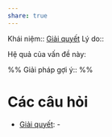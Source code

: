 ```yaml
---
share: true
---
```

Khái niệm:: [Giải quyết](../T%E1%BB%AB%20%C4%91i%E1%BB%83n/T%C3%ADch%20c%E1%BB%B1c/Gi%E1%BA%A3i%20quy%E1%BA%BFt.md)
Lý do:: 

Hệ quả của vấn đề này:


%%
Giải pháp gợi ý:: 
%%



# Các câu hỏi
- [Giải quyết](../T%E1%BB%AB%20%C4%91i%E1%BB%83n/T%C3%ADch%20c%E1%BB%B1c/Gi%E1%BA%A3i%20quy%E1%BA%BFt.md): \-

